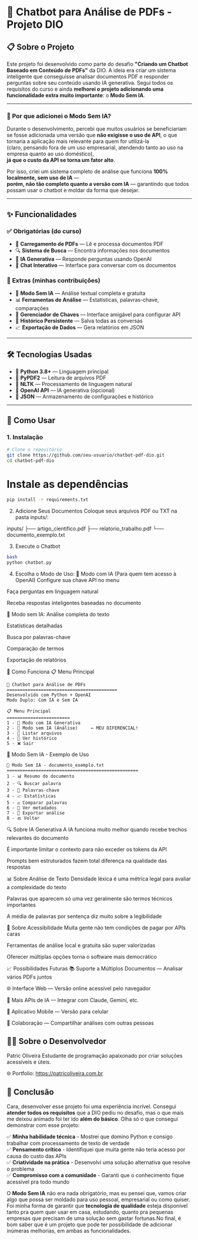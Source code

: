 # 🤖 Chatbot para Análise de PDFs - Projeto DIO

## 📋 Sobre o Projeto

Este projeto foi desenvolvido como parte do desafio **"Criando um Chatbot Baseado em Conteúdo de PDFs"** da DIO.
A ideia era criar um sistema inteligente que conseguisse analisar documentos PDF e responder perguntas sobre seu conteúdo usando IA generativa. Segui todos os requisitos do curso e ainda **melhorei o projeto adicionando uma funcionalidade extra muito importante**: o **Modo Sem IA**.

---

### 🎯 Por que adicionei o Modo Sem IA?

Durante o desenvolvimento, percebi que muitos usuários se beneficiariam se fosse adicionada uma versão que **não exigisse o uso de API**, o que tornaria a aplicação mais relevante para quem for utilizá-la  
(claro, pensando fora de um uso empresarial, atendendo tanto ao uso na empresa quanto ao uso doméstico),  
**já que o custo da API se torna um fator alto**.

Por isso, criei um sistema completo de análise que funciona **100% localmente, sem uso de IA** —  
**porém, não tão completo quanto a versão com IA** — garantindo que todos possam usar o chatbot e moldar da forma que desejar.

---

## ✨ Funcionalidades

### ✅ **Obrigatórias (do curso)**

- 📄 **Carregamento de PDFs** — Lê e processa documentos PDF  
- 🔍 **Sistema de Busca** — Encontra informações nos documentos  
- 🤖 **IA Generativa** — Responde perguntas usando OpenAI  
- 💬 **Chat Interativo** — Interface para conversar com os documentos

### 🎁 **Extras (minhas contribuições)**

- 🎯 **Modo Sem IA** — Análise textual completa e gratuita  
- 📊 **Ferramentas de Análise** — Estatísticas, palavras-chave, comparações  
- 🔐 **Gerenciador de Chaves** — Interface amigável para configurar API  
- 💾 **Histórico Persistente** — Salva todas as conversas  
- 📈 **Exportação de Dados** — Gera relatórios em JSON

---

## 🛠️ Tecnologias Usadas

- 🐍 **Python 3.8+** — Linguagem principal  
- 📘 **PyPDF2** — Leitura de arquivos PDF  
- 🧠 **NLTK** — Processamento de linguagem natural  
- 🤖 **OpenAI API** — IA generativa (opcional)  
- 💾 **JSON** — Armazenamento de configurações e histórico

---

## 🚀 Como Usar

### 1. Instalação

```bash
# Clone o repositório
git clone https://github.com/seu-usuario/chatbot-pdf-dio.git
cd chatbot-pdf-dio
```
# Instale as dependências
```bash
pip install -r requirements.txt
```

2. Adicione Seus Documentos
Coloque seus arquivos PDF ou TXT na pasta inputs/:

 
inputs/
├── artigo_cientifico.pdf
├── relatorio_trabalho.pdf
└── documento_exemplo.txt
 
3. Execute o Chatbot
```bash
bash
python chatbot.py
```
4. Escolha o Modo de Uso:
🤖 Modo com IA (Para quem tem acesso à OpenAI)
Configure sua chave API no menu

Faça perguntas em linguagem natural

Receba respostas inteligentes baseadas no documento

🎯 Modo sem IA:
Análise completa do texto

Estatísticas detalhadas

Busca por palavras-chave

Comparação de termos

Exportação de relatórios

📸 Como Funciona
📋 Menu Principal
```text
🚀 Chatbot para Análise de PDFs
==========================================
Desenvolvido com Python + OpenAI
Modo Duplo: Com IA e Sem IA

📋 Menu Principal
========================
1 - 🤖 Modo com IA Generativa
2 - 🎯 Modo sem IA (Análise)     ← MEU DIFERENCIAL!
3 - 📁 Listar arquivos
4 - 📝 Ver histórico
5 - ❌ Sair
```
🎯 Modo Sem IA - Exemplo de Uso
```text
🎯 Modo Sem IA - documento_exemplo.txt
==================================================
1 - 📊 Resumo do documento
2 - 🔍 Buscar palavra
3 - 🔑 Palavras-chave
4 - 📈 Estatísticas
5 - ⚖️ Comparar palavras
6 - 📄 Ver metadados
7 - 💾 Exportar análise
8 - 🔙 Voltar
```

🔍 Sobre IA Generativa
A IA funciona muito melhor quando recebe trechos relevantes do documento

É importante limitar o contexto para não exceder os tokens da API

Prompts bem estruturados fazem total diferença na qualidade das respostas

📊 Sobre Análise de Texto
Densidade léxica é uma métrica legal para avaliar a complexidade do texto

Palavras que aparecem só uma vez geralmente são termos técnicos importantes

A média de palavras por sentença diz muito sobre a legibilidade

🎯 Sobre Acessibilidade
Muita gente não tem condições de pagar por APIs caras

Ferramentas de análise local e gratuita são super valorizadas

Oferecer múltiplas opções torna o software mais democrático

📈 Possibilidades Futuras
📚 Suporte a Múltiplos Documentos — Analisar vários PDFs juntos

🌐 Interface Web — Versão online acessível pelo navegador

🔗 Mais APIs de IA — Integrar com Claude, Gemini, etc.

📱 Aplicativo Mobile — Versão para celular

👥 Colaboração — Compartilhar análises com outras pessoas

## 👨‍💻 Sobre o Desenvolvedor
Patric Oliveira
Estudante de programação apaixonado por criar soluções acessíveis e úteis.

🌐 Portfolio: https://patricoliveira.com.br

## 🎉 Conclusão

Cara, desenvolver esse projeto foi uma experiência incrível. Consegui **atender todos os requisitos** que a DIO pediu no desafio, mas o que mais me deixou animado foi ter ido **além do básico**. Olha só o que consegui demonstrar com esse projeto:

✅ **Minha habilidade técnica** - Mostrei que domino Python e consigo trabalhar com processamento de texto de verdade  
✅ **Pensamento crítico** - Identifiquei que muita gente não teria acesso por causa do custo das APIs  
✅ **Criatividade na prática** - Desenvolvi uma solução alternativa que resolve o problema  
✅ **Compromisso com a comunidade** - Garanti que o conhecimento fique acessível pra todo mundo

O **Modo Sem IA** não era nada obrigatório, mas eu pensei que, vamos criar algo que possa ser moldado para uso pessoal, empresarial ou como quiser. Foi minha forma de garantir que **tecnologia de qualidade** esteja disponível tanto pra quem quer usar em casa, estudando, quanto pra pequenas empresas que precisam de uma solução sem gastar fortunas.No final, é bom saber que é um projeto que pode ter possibilidade de adicionar inúmeras melhorias, em ambas as funcionalidades.
